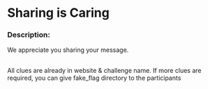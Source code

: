 # Sharing is Caring

### Description:

We appreciate you sharing your message.


##
All clues are already in website & challenge name. If more clues are required, you can give fake_flag directory to the participants
